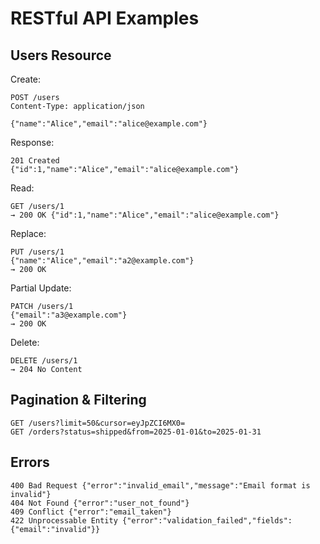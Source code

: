 # RESTful API Examples

## Users Resource

Create:
```
POST /users
Content-Type: application/json

{"name":"Alice","email":"alice@example.com"}
```
Response:
```
201 Created
{"id":1,"name":"Alice","email":"alice@example.com"}
```

Read:
```
GET /users/1
→ 200 OK {"id":1,"name":"Alice","email":"alice@example.com"}
```

Replace:
```
PUT /users/1
{"name":"Alice","email":"a2@example.com"}
→ 200 OK
```

Partial Update:
```
PATCH /users/1
{"email":"a3@example.com"}
→ 200 OK
```

Delete:
```
DELETE /users/1
→ 204 No Content
```

## Pagination & Filtering

```
GET /users?limit=50&cursor=eyJpZCI6MX0=
GET /orders?status=shipped&from=2025-01-01&to=2025-01-31
```

## Errors

```
400 Bad Request {"error":"invalid_email","message":"Email format is invalid"}
404 Not Found {"error":"user_not_found"}
409 Conflict {"error":"email_taken"}
422 Unprocessable Entity {"error":"validation_failed","fields":{"email":"invalid"}}
```

